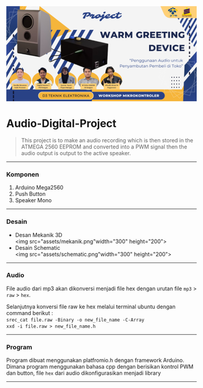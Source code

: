 <img src="https://github.com/HaqifalHS/Audio-Digital-Project/blob/b843e2fe109f1bfcd451e1050608798c83466ffc/assets/WARM%20GREETING%20DEVICE.png">

# Audio-Digital-Project

>This project is to make an audio recording which is then stored in the ATMEGA 2560 EEPROM and converted into a PWM signal then the audio output is output to the active speaker.

---
### Komponen
1. Arduino Mega2560
2. Push Button
3. Speaker Mono
--- 

### Desain
- Desan Mekanik 3D<br>
  <img src="assets/mekanik.png"width="300" height="200">
- Desain Schematic<br>
  <img src="assets/schematic.png"width="300" height="200">
---

### Audio
File audio dari mp3 akan dikonversi menjadi file hex dengan urutan file ```mp3``` > ```raw``` > ```hex```.

Selanjutnya konversi file raw ke hex melalui terminal ubuntu dengan command berikut : <br>
```srec_cat file.raw -Binary -o new_file_name -C-Array```<br>
```xxd -i file.raw > new_file_name.h``` <br>

---
### Program
Program dibuat menggunakan platfromio.h dengan framework Arduino. Dimana program menggunakan bahasa cpp dengan berisikan kontrol PWM dan button, file ```hex``` dari audio dikonfigurasikan menjadi library

---
